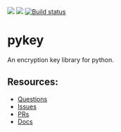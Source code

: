 ![](https://img.shields.io/badge/version-v0.1.0-blue)
![](https://img.shields.io/badge/license-MIT-green)
[![Build status](https://ci.appveyor.com/api/projects/status/302t8w8hav7rdwr9?svg=true)](https://ci.appveyor.com/project/waitblock/pykey)

# pykey

An encryption key library for python.

## Resources:

- [Questions](https://github.com/waitblock/pykey/issues)
- [Issues](https://github.com/waitblock/pykey/issues)
- [PRs](https://github.com/waitblock/pykey/pulls)
- [Docs](https://github.com/waitblock/pykey/wiki/Documentation)
